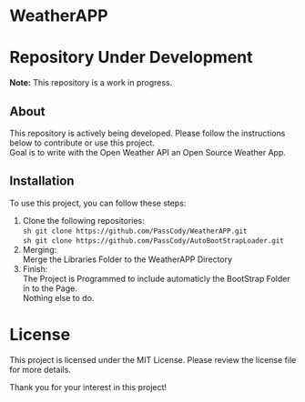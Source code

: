# WeatherAPP
# Repository Under Development

**Note:** This repository is a work in progress.

## About
This repository is actively being developed. Please follow the instructions below to contribute or use this project.<br>
Goal is to write with the Open Weather API an Open Source Weather App.

## Installation
To use this project, you can follow these steps:

1. Clone the following repositories:<br>
   ```sh git clone https://github.com/PassCody/WeatherAPP.git```<br>
   ```sh git clone https://github.com/PassCody/AutoBootStrapLoader.git```<br>
2. Merging:<br>
   Merge the Libraries Folder to the WeatherAPP Directory<br>
3. Finish:<br>
   The Project is Programmed to include automaticly the BootStrap Folder in to the Page.<br>
   Nothing else to do.<br>

# License
This project is licensed under the MIT License. Please review the license file for more details.

Thank you for your interest in this project!
